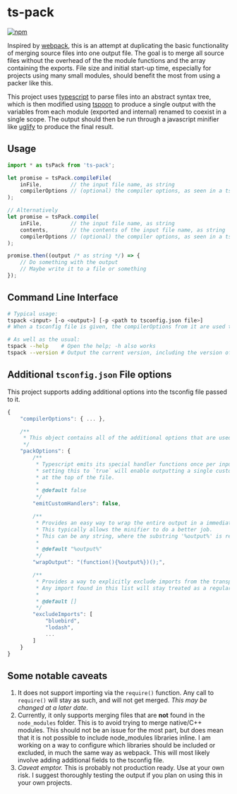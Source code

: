 # ts-pack

[![npm][npm]][npm-url]

Inspired by [webpack](https://github.com/webpack/webpack), this is an attempt at duplicating the basic functionality of merging source files into one output file.
The goal is to merge all source files without the overhead of the the module functions and the array containing the exports.
File size and initial start-up time, especially for projects using many small modules, should benefit the most from using a packer like this.

This project uses [typescript](https://github.com/microsoft/typescript) to parse files into an abstract syntax tree, which is then modified using [tspoon](https://github.com/wix/tspoon) to produce a single output with the variables from each module (exported and internal) renamed to coexist in a single scope.
The output should then be run through a javascript minifier like [uglify](https://github.com/mishoo/UglifyJS2) to produce the final result.

## Usage

``` javascript
import * as tsPack from 'ts-pack';

let promise = tsPack.compileFile(
    inFile,         // the input file name, as string
    compilerOptions // (optional) the compiler options, as seen in a tsconfig.json file
);

// Alternatively
let promise = tsPack.compile(
    inFile,         // the input file name, as string
    contents,       // the contents of the input file name, as string
    compilerOptions // (optional) the compiler options, as seen in a tsconfig.json file
);

promise.then((output /* as string */) => {
    // Do something with the output
    // Maybe write it to a file or something
});
```

## Command Line Interface

``` bash
# Typical usage:
tspack <input> [-o <output>] [-p <path to tsconfig.json file>]
# When a tsconfig file is given, the compilerOptions from it are used to compile the input file

# As well as the usual:
tspack --help    # Open the help; -h also works
tspack --version # Output the current version, including the version of the included typescript
```

## Additional `tsconfig.json` File options

This project supports adding additional options into the tsconfig file passed to it.

``` javascript
{
    "compilerOptions": { ... },

    /**
     * This object contains all of the additional options that are used by this transpiler.
     */
    "packOptions": {
        /**
         * Typescript emits its special handler functions once per input file that uses them.
         * setting this to `true` will enable outputting a single custom version of the handlers
         * at the top of the file.
         *
         * @default false
         */
        "emitCustomHandlers": false,

        /**
         * Provides an easy way to wrap the entire output in a immediately-invoked function expression (IIFE).
         * This typically allows the minifier to do a better job.
         * This can be any string, where the substring '%output%' is replaced with the transpiled file contents.
         *
         * @default "%output%"
         */
        "wrapOutput": "(function(){%output%})();",

        /**
         * Provides a way to explicitly exclude imports from the transpilation process.
         * Any import found in this list will stay treated as a regular `require()`.
         *
         * @default []
         */
        "excludeImports": [
            "bluebird",
            "lodash",
            ...
        ]
    }
}
```

## Some notable caveats

1. It does not support importing via the `require()` function. Any call to `require()` will stay as such, and will not get merged. *This may be changed at a later date.*
2. Currently, it only supports merging files that are **not** found in the `node_modules` folder. This is to avoid trying to merge native/C++ modules. This should not be an issue for the most part, but does mean that it is not possible to include node_modules libraries inline. I am working on a way to configure which libraries should be included or excluded, in much the same way as webpack. This will most likely involve adding additional fields to the tsconfig file.
3. *Caveat emptor.* This is probably not production ready. Use at your own risk. I suggest thoroughly testing the output if you plan on using this in your own projects.

[npm]: https://img.shields.io/npm/v/ts-pack.svg
[npm-url]: https://npmjs.com/package/ts-pack
